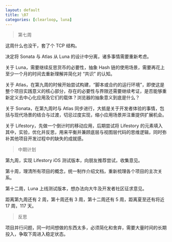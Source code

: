 ```yaml
---
layout: default
title: \07
categories: [clearloop, luna]
---
```

> 第七周

这周什么也没干，套了个 TCP 结构。

决定将 Sonata 与 Atlas 从 Luna 的设计中分离，诸多事情需要重新考虑。

关于 Luna，需要继续反思货币的必要性，抽象 Hash 链的使用场景，需要再花上至少一个月的时间去重新理解并简化对 “共识” 的认知。

关于 Atlas，在第九周的时候开始尝试构建，“脚本或合约的运行环境”，即使这是整个项目实践意义的核心部分，存在的必要性与界限还需要继续考证，是否能够重新定义去中心化应用及它们的载体？浏览器的抽象意义到底是什么？

关于 Sonata，在第九周时与 Atlas 同步进行，大抵是关于开发者体验的事情，包括与现代场景的结合与过渡，切忌过度实现，缩小应用场景并注重提供扩展机会。

关于 Lifestory，先做一个倒计时的移动应用，后期尝试将 Lifestory 的元素填入其中，实验，优化并反思，用来平衡并兼顾底层与视图层代码的思维逻辑，同时弥补其他项目开发过程中的缺失的成就感。


> 中期计划

第九周，实现 Lifestory iOS 测试版本，向朋友推荐尝试，收集意见。

第十周，理清所有项目的概念，统一制作介绍文档，重新梳理各个项目的主次关系。

第十二周，Luna 上线测试版本，想办法向大牛及开发者社区征求意见。

距离第九周还有 2 周，第十周还有 3 周，第十二周还有 5 周，距离夏至还有将近 17 周，117 天。


> 反思

项目并行问题，同一时间想做的东西太多，必须简化和舍弃，需要大量时间的长期投入，争取下周进入稳定状态。

